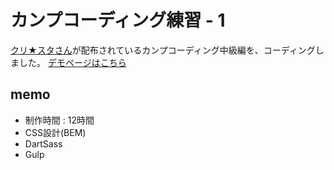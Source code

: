 # カンプコーディング練習 - 1
[クリ★スタさん](https://crestadesign.org/)が配布されているカンプコーディング中級編を、コーディングしました。
[デモページはこちら]()

## memo
* 制作時間 : 12時間
* CSS設計(BEM)
* DartSass
* Gulp
